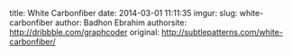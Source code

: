 title: White Carbonfiber
date: 2014-03-01 11:11:35
imgur: 
slug: white-carbonfiber
author: Badhon Ebrahim
authorsite: http://dribbble.com/graphcoder
original: http://subtlepatterns.com/white-carbonfiber/

